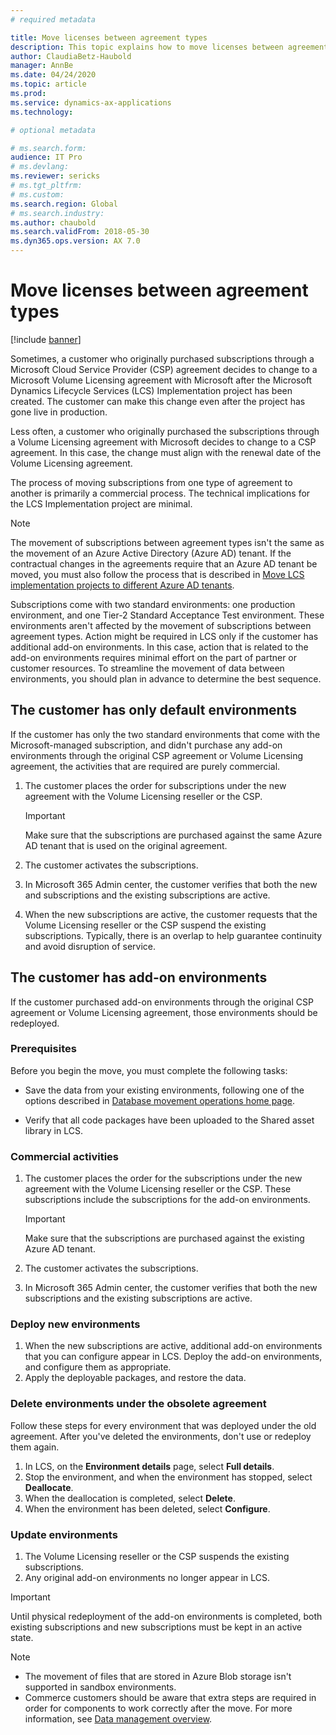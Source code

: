 ```yaml
---
# required metadata

title: Move licenses between agreement types
description: This topic explains how to move licenses between agreement types.
author: ClaudiaBetz-Haubold 
manager: AnnBe
ms.date: 04/24/2020
ms.topic: article
ms.prod: 
ms.service: dynamics-ax-applications
ms.technology: 

# optional metadata

# ms.search.form:  
audience: IT Pro
# ms.devlang: 
ms.reviewer: sericks
# ms.tgt_pltfrm: 
# ms.custom: 
ms.search.region: Global
# ms.search.industry: 
ms.author: chaubold
ms.search.validFrom: 2018-05-30 
ms.dyn365.ops.version: AX 7.0
---
```


# Move licenses between agreement types

[!include [banner](../includes/banner.md)]

Sometimes, a customer who originally purchased subscriptions through a Microsoft Cloud Service Provider (CSP) agreement decides to change to a Microsoft Volume Licensing agreement with Microsoft after the Microsoft Dynamics Lifecycle Services (LCS) Implementation project has been created. The customer can make this change even after the project has gone live in production.

Less often, a customer who originally purchased the subscriptions through a Volume Licensing agreement with Microsoft decides to change to a CSP agreement. In this case, the change must align with the renewal date of the Volume Licensing agreement.

The process of moving subscriptions from one type of agreement to another is primarily a commercial process. The technical implications for the LCS Implementation project are minimal.

> [!NOTE]
> The movement of subscriptions between agreement types isn't the same as the movement of an Azure Active Directory (Azure AD) tenant. If the contractual changes in the agreements require that an Azure AD tenant be moved, you must also follow the process that is described in [Move LCS implementation projects to different Azure AD tenants](move-lcs-implementation-project-tenant.md).

Subscriptions come with two standard environments: one production environment, and one Tier-2 Standard Acceptance Test environment. These environments aren't affected by the movement of subscriptions between agreement types. Action might be required in LCS only if the customer has additional add-on environments. In this case, action that is related to the add-on environments requires minimal effort on the part of partner or customer resources. To streamline the movement of data between environments, you should plan in advance to determine the best sequence.

## The customer has only default environments

If the customer has only the two standard environments that come with the Microsoft-managed subscription, and didn't purchase any add-on environments through the original CSP agreement or Volume Licensing agreement, the activities that are required are purely commercial.

1. The customer places the order for subscriptions under the new agreement with the Volume Licensing reseller or the CSP.

    > [!IMPORTANT]
    > Make sure that the subscriptions are purchased against the same Azure AD tenant that is used on the original agreement.

2. The customer activates the subscriptions.
3. In Microsoft 365 Admin center, the customer verifies that both the new and subscriptions and the existing subscriptions are active.
4. When the new subscriptions are active, the customer requests that the Volume Licensing reseller or the CSP suspend the existing subscriptions. Typically, there is an overlap to help guarantee continuity and avoid disruption of service.

## The customer has add-on environments

If the customer purchased add-on environments through the original CSP agreement or Volume Licensing agreement, those environments should be redeployed.

### Prerequisites

Before you begin the move, you must complete the following tasks:

- Save the data from your existing environments, following one of the options described in [Database movement operations home page](../../dev-itpro/database/dbmovement-operations.md).

- Verify that all code packages have been uploaded to the Shared asset library in LCS.

### Commercial activities

1. The customer places the order for the subscriptions under the new agreement with the Volume Licensing reseller or the CSP. These subscriptions include the subscriptions for the add-on environments.

    > [!IMPORTANT]
    > Make sure that the subscriptions are purchased against the existing Azure AD tenant.

2. The customer activates the subscriptions.
3. In Microsoft 365 Admin center, the customer verifies that both the new subscriptions and the existing subscriptions are active.

### Deploy new environments

1. When the new subscriptions are active, additional add-on environments that you can configure appear in LCS. Deploy the add-on environments, and configure them as appropriate.
2. Apply the deployable packages, and restore the data.

### Delete environments under the obsolete agreement

Follow these steps for every environment that was deployed under the old agreement. After you've deleted the environments, don't use or redeploy them again.

1. In LCS, on the **Environment details** page, select **Full details**.
2. Stop the environment, and when the environment has stopped, select **Deallocate**.
3. When the deallocation is completed, select **Delete**.
4. When the environment has been deleted, select **Configure**.

### Update environments

1. The Volume Licensing reseller or the CSP suspends the existing subscriptions.
2. Any original add-on environments no longer appear in LCS.

> [!IMPORTANT]
> Until physical redeployment of the add-on environments is completed, both existing subscriptions and new subscriptions must be kept in an active state.

> [!NOTE]
> - The movement of files that are stored in Azure Blob storage isn't supported in sandbox environments.
> - Commerce customers should be aware that extra steps are required in order for components to work correctly after the move. For more information, see [Data management overview](../../dev-itpro/data-entities/data-entities-data-packages.md).
